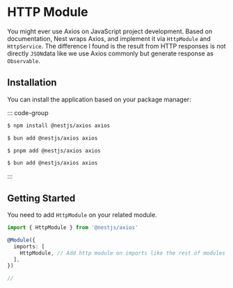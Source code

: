 # HTTP Module

You might ever use Axios on JavaScript project development. Based on documentation, Nest wraps Axios, and implement it via `HttpModule` and `HttpService`. The difference I found is the result from HTTP responses is not directly `JSON`data like we use Axios commonly but generate response as `Observable`.

## Installation

You can install the application based on your package manager:

::: code-group
```bash [npm]
$ npm install @nestjs/axios axios
```

```bash [yarn]
$ bun add @nestjs/axios axios
```

```bash [pnpm]
$ pnpm add @nestjs/axios axios
```

```bash [bun]
$ bun add @nestjs/axios axios
```
:::

## Getting Started

You need to add `HttpModule` on your related module.

```ts
import { HttpModule } from '@nestjs/axios'

@Module({
  imports: [
    HttpModule, // Add http module on imports like the rest of modules
  ],
})

//
```